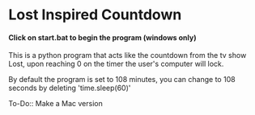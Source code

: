 # Lost Inspired Countdown

#### Click on start.bat to begin the program (windows only)

This is a python program that acts like the countdown from the tv show Lost, upon reaching 0 on the timer the user's computer will lock.

By default the program is set to 108 minutes, you can change to 108 seconds by deleting 'time.sleep(60)'


To-Do::
Make a Mac version
